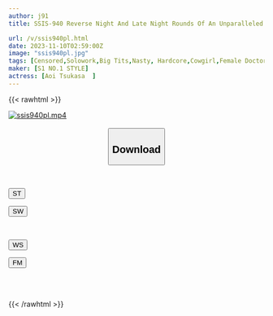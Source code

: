 ```yaml
---
author: j91
title: SSIS-940 Reverse Night And Late Night Rounds Of An Unparalleled Female Doctor Who Relieves Sexual Desire With A Patient's Penis Tsukasa Aoi

url: /v/ssis940pl.html
date: 2023-11-10T02:59:00Z
image: "ssis940pl.jpg"
tags: [Censored,Solowork,Big Tits,Nasty, Hardcore,Cowgirl,Female Doctor,Slut	 ]
maker: [S1 NO.1 STYLE]
actress: [Aoi Tsukasa  ]
---
```



{{< rawhtml >}}

<div class="video" data-videoid="RAbPPRdLxACd1OV">
    <a href="javascript:;">
        <img src="https://my.j91.asia/v/ssis940pl.jpg" width="WIDTH" height="HEIGHT" alt="ssis940pl.mp4" loading="lazy">
    </a>
</div>

<script type="text/javascript" src="https://j91.asia/asset/on-demand-st.js"></script>

<br>
  <link rel="stylesheet" href="https://j91.asia/asset/bs5.css">
  
  <center>
  <button class="btn btn-primary" type="button" data-bs-toggle="collapse" data-bs-target=".multi-collapse" aria-expanded="false" aria-controls="multiCollapseExample1 multiCollapseExample2"><h2>Download</h2></button></center>
</p>
<div class="row">
  <div class="col">
    <div class="collapse multi-collapse" id="multiCollapseExample1">
      <div class="card card-body">
	      	      <br>
<div class="buttons">  
<p><a href="https://streamtape.to/v/RAbPPRdLxACd1OV" target="_blank"><button class="btn-hover color-3"><i class="fa fa-download"></i> ST</button></a></p>
<p><a href="https://sfastwish.com/um9pvhyhy8ud" target="_blank"><button class="btn-hover color-2"><i class="fa fa-download"></i> SW</button></a></p></div>
    </div>
  </div>
</div>
  <div class="col">
    <div class="collapse multi-collapse" id="multiCollapseExample2">
      <div class="card card-body">
	      <br>
<div class="buttons">
<p><a href="javascript:;" target="_blank"><button class="btn-hover color-9"><i class="fa fa-download"></i> WS</button></a></p>
<p><a href="javascript:;" target="_blank"><button class="btn-hover color-8"><i class="fa fa-download"></i> FM</button></a></p></div>
<br><br>
      </div>
    </div>
  </div>
</div>

{{< /rawhtml >}}

